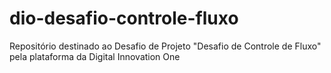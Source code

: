 # dio-desafio-controle-fluxo
Repositório destinado ao Desafio de Projeto "Desafio de Controle de Fluxo" pela plataforma da Digital Innovation One
